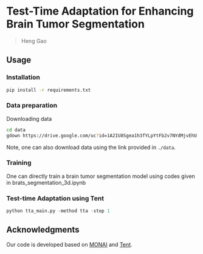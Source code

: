 # Test-Time Adaptation for Enhancing Brain Tumor Segmentation
> Heng Gao

## Usage

### Installation
```bash
pip install -r requirements.txt
```

### Data preparation

Downloading data
```bash
cd data
gdown https://drive.google.com/uc?id=1A2IU8Sgea1h3fYLpYtFb2v7NYdMjvEhU 
```
Note, one can also download data using the link provided in `./data`.

### Training

One can directly train a brain tumor segmentation model using codes given in brats_segmentation_3d.ipynb

### Test-time Adaptation using Tent

```python
python tta_main.py -method tta -step 1
```
## Acknowledgments
Our code is developed based on [MONAI](https://github.com/Project-MONAI/) and [Tent](https://github.com/DequanWang/tent/).
